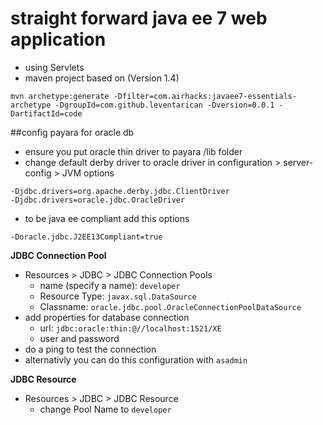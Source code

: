 # straight forward java ee 7 web application
* using Servlets
* maven project based on (Version 1.4)
```
mvn archetype:generate -Dfilter=com.airhacks:javaee7-essentials-archetype -DgroupId=com.github.leventarican -Dversion=0.0.1 -DartifactId=code
```

##config payara for oracle db
* ensure you put oracle thin driver to payara /lib folder
* change default derby driver to oracle driver in configuration > server-config > JVM options
```
-Djdbc.drivers=org.apache.derby.jdbc.ClientDriver
-Djdbc.drivers=oracle.jdbc.OracleDriver
```
* to be java ee compliant add this options
``` 
-Doracle.jdbc.J2EE13Compliant=true
```
__JDBC Connection Pool__
* Resources > JDBC > JDBC Connection Pools
	* name (specify a name): `developer`
	* Resource Type: `javax.sql.DataSource`
	* Classname: `oracle.jdbc.pool.OracleConnectionPoolDataSource`
* add properties for database connection
	* url: `jdbc:oracle:thin:@//localhost:1521/XE`
	* user and password
* do a ping to test the connection
* alternativly you can do this configuration with `asadmin`

__JDBC Resource__
* Resources > JDBC > JDBC Resource
	* change Pool Name to `developer`
